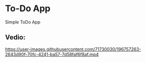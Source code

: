 # To-Do App

Simple ToDo App

## Vedio:
https://user-images.githubusercontent.com/71730030/196757263-2643d90f-70fc-4241-ba57-7d58faf6f8af.mp4

